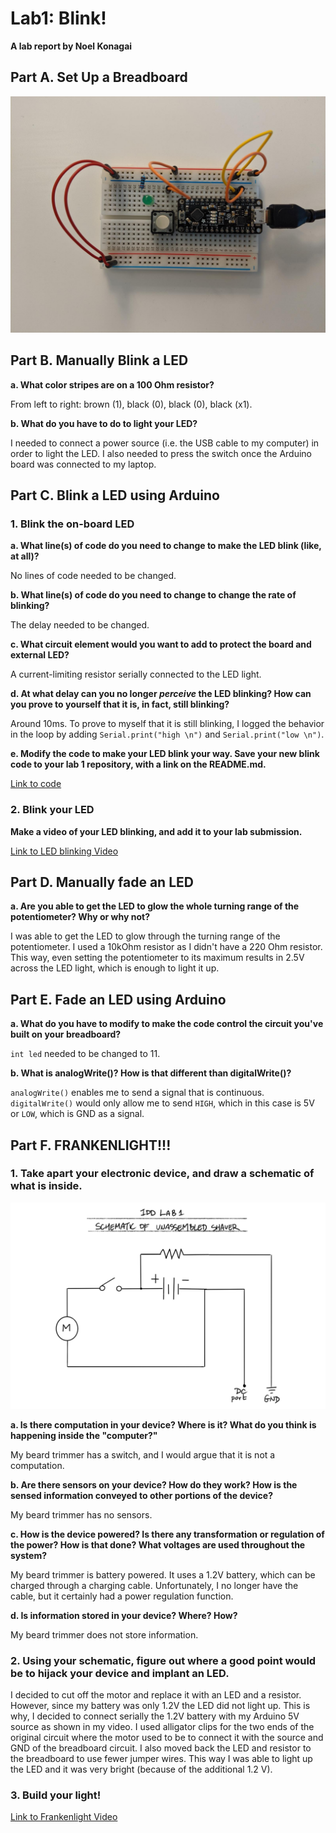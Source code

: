 # Lab1: Blink!

**A lab report by Noel Konagai**

## Part A. Set Up a Breadboard

![Breadboard Setup](https://github.com/noelkonagai/interactive-devices/blob/master/Lab%201/breadboard_setup.jpeg "Breadboard Setup")

## Part B. Manually Blink a LED

**a. What color stripes are on a 100 Ohm resistor?**

From left to right: brown (1), black (0), black (0), black (x1).
 
**b. What do you have to do to light your LED?**

I needed to connect a power source (i.e. the USB cable to my computer) in order to light the LED. I also needed to press the switch once the Arduino board was connected to my laptop.

## Part C. Blink a LED using Arduino

### 1. Blink the on-board LED

**a. What line(s) of code do you need to change to make the LED blink (like, at all)?**

No lines of code needed to be changed.

**b. What line(s) of code do you need to change to change the rate of blinking?**

The delay needed to be changed.

**c. What circuit element would you want to add to protect the board and external LED?**

A current-limiting resistor serially connected to the LED light.
 
**d. At what delay can you no longer *perceive* the LED blinking? How can you prove to yourself that it is, in fact, still blinking?**

Around 10ms. To prove to myself that it is still blinking, I logged the behavior in the loop by adding `Serial.print("high \n")` and `Serial.print("low \n")`.

**e. Modify the code to make your LED blink your way. Save your new blink code to your lab 1 repository, with a link on the README.md.**

[Link to code](https://github.com/noelkonagai/interactive-devices/blob/master/Lab%201/blink_led.ino)

### 2. Blink your LED

**Make a video of your LED blinking, and add it to your lab submission.**

[Link to LED blinking Video](https://youtu.be/PW_FK2ckymU)

## Part D. Manually fade an LED

**a. Are you able to get the LED to glow the whole turning range of the potentiometer? Why or why not?**

I was able to get the LED to glow through the turning range of the potentiometer. I used a 10kOhm resistor as I didn't have a 220 Ohm resistor. This way, even setting the potentiometer to its maximum results in 2.5V across the LED light, which is enough to light it up.

## Part E. Fade an LED using Arduino

**a. What do you have to modify to make the code control the circuit you've built on your breadboard?**

`int led` needed to be changed to 11.

**b. What is analogWrite()? How is that different than digitalWrite()?**

`analogWrite()` enables me to send a signal that is continuous. `digitalWrite()` would only allow me to send `HIGH`, which in this case is 5V or `LOW`, which is GND as a signal.

## Part F. FRANKENLIGHT!!!

### 1. Take apart your electronic device, and draw a schematic of what is inside.

![Shaver Schematic](https://github.com/noelkonagai/interactive-devices/blob/master/Lab%201/IDD%20Lab%201%20-%20Shaver%20Circuit.png "Shaver Schematic")

**a. Is there computation in your device? Where is it? What do you think is happening inside the "computer?"**

My beard trimmer has a switch, and I would argue that it is not a computation.

**b. Are there sensors on your device? How do they work? How is the sensed information conveyed to other portions of the device?**

My beard trimmer has no sensors.

**c. How is the device powered? Is there any transformation or regulation of the power? How is that done? What voltages are used throughout the system?**

My beard trimmer is battery powered. It uses a 1.2V battery, which can be charged through a charging cable. Unfortunately, I no longer have the cable, but it certainly had a power regulation function.

**d. Is information stored in your device? Where? How?**

My beard trimmer does not store information.

### 2. Using your schematic, figure out where a good point would be to hijack your device and implant an LED.

I decided to cut off the motor and replace it with an LED and a resistor. However, since my battery was only 1.2V the LED did not light up. This is why, I decided to connect serially the 1.2V battery with my Arduino 5V source as shown in my video. I used alligator clips for the two ends of the original circuit where the motor used to be to connect it with the source and GND of the breadboard circuit. I also moved back the LED and resistor to the breadboard to use fewer jumper wires. This way I was able to light up the LED and it was very bright (because of the additional 1.2 V).

### 3. Build your light!

[Link to Frankenlight Video](https://youtu.be/_W9P18gkYeU)
